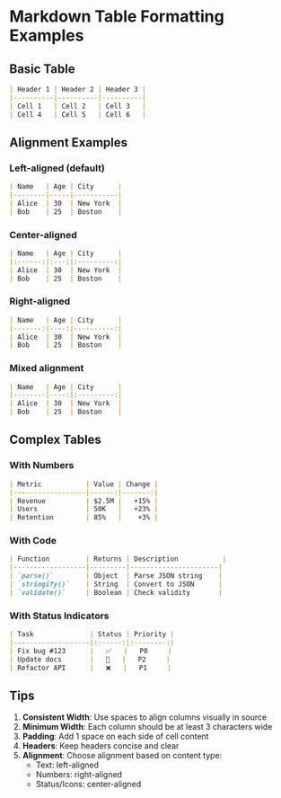# Markdown Table Formatting Examples

## Basic Table

```markdown
| Header 1 | Header 2 | Header 3 |
|----------|----------|----------|
| Cell 1   | Cell 2   | Cell 3   |
| Cell 4   | Cell 5   | Cell 6   |
```

## Alignment Examples

### Left-aligned (default)
```markdown
| Name   | Age | City      |
|--------|-----|-----------|
| Alice  | 30  | New York  |
| Bob    | 25  | Boston    |
```

### Center-aligned
```markdown
| Name   | Age | City      |
|:------:|:---:|:---------:|
| Alice  | 30  | New York  |
| Bob    | 25  | Boston    |
```

### Right-aligned
```markdown
| Name   | Age | City      |
|-------:|----:|----------:|
| Alice  | 30  | New York  |
| Bob    | 25  | Boston    |
```

### Mixed alignment
```markdown
| Name   | Age | City      |
|--------|----:|:---------:|
| Alice  | 30  | New York  |
| Bob    | 25  | Boston    |
```

## Complex Tables

### With Numbers
```markdown
| Metric           | Value | Change |
|------------------|------:|-------:|
| Revenue          | $2.5M |   +15% |
| Users            | 50K   |   +23% |
| Retention        | 85%   |    +3% |
```

### With Code
```markdown
| Function         | Returns | Description           |
|------------------|---------|----------------------|
| `parse()`        | Object  | Parse JSON string    |
| `stringify()`    | String  | Convert to JSON      |
| `validate()`     | Boolean | Check validity       |
```

### With Status Indicators
```markdown
| Task              | Status | Priority |
|-------------------|:------:|:--------:|
| Fix bug #123      |   ✅   |   P0     |
| Update docs       |   🔄   |   P2     |
| Refactor API      |   ❌   |   P1     |
```

## Tips

1. **Consistent Width**: Use spaces to align columns visually in source
2. **Minimum Width**: Each column should be at least 3 characters wide
3. **Padding**: Add 1 space on each side of cell content
4. **Headers**: Keep headers concise and clear
5. **Alignment**: Choose alignment based on content type:
   - Text: left-aligned
   - Numbers: right-aligned
   - Status/Icons: center-aligned

